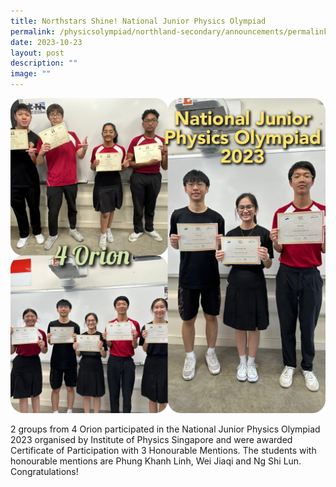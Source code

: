 ```yaml
---
title: Northstars Shine! National Junior Physics Olympiad
permalink: /physicsolympiad/northland-secondary/announcements/permalink/
date: 2023-10-23
layout: post
description: ""
image: ""
---
```

![](/images/physics%20olympiad%202023.jpeg)

2 groups from 4 Orion participated in the National Junior Physics Olympiad 2023 organised by Institute of Physics Singapore and were awarded Certificate of Participation with 3 Honourable Mentions. The students with honourable mentions are Phung Khanh Linh, Wei Jiaqi and Ng Shi Lun. Congratulations!